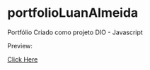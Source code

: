 # portfolioLuanAlmeida
Portfólio Criado como projeto DIO - Javascript

Preview: 

<a href = "https://portfolio-luanalmeida.netlify.app"> Click Here </a>
